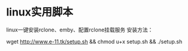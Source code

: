 # linux实用脚本
linux一键安装rclone、emby、配置rclone挂载服务
安装方法：

wget http://www.e-11.tk/setup.sh && chmod u+x setup.sh && ./setup.sh
